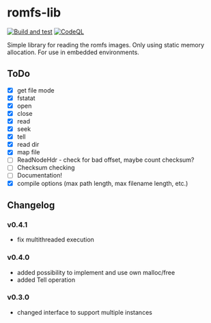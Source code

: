 # romfs-lib

[![Build and test](https://github.com/mek-x/romfs-lib/actions/workflows/cmake.yml/badge.svg)](https://github.com/mek-x/romfs-lib/actions/workflows/cmake.yml)
[![CodeQL](https://github.com/mek-x/romfs-lib/actions/workflows/codeql-analysis.yml/badge.svg)](https://github.com/mek-x/romfs-lib/actions/workflows/codeql-analysis.yml)

Simple library for reading the romfs images. Only using static memory allocation. For use in embedded environments.

## ToDo

- [x] get file mode
- [x] fstatat
- [x] open
- [x] close
- [x] read
- [x] seek
- [x] tell
- [x] read dir
- [x] map file
- [ ] ReadNodeHdr - check for bad offset, maybe count checksum?
- [ ] Checksum checking
- [ ] Documentation!
- [x] compile options (max path length, max filename length, etc.)

## Changelog

### v0.4.1

- fix multithreaded execution

### v0.4.0

- added possibility to implement and use own malloc/free
- added Tell operation

### v0.3.0

- changed interface to support multiple instances
